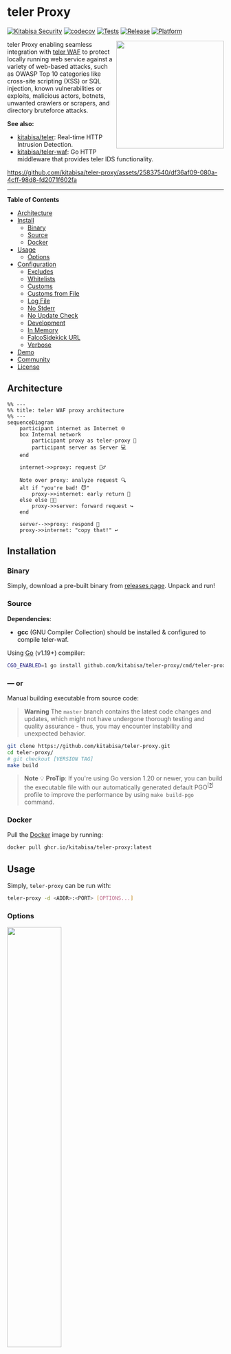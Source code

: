 # teler Proxy

[![Kitabisa Security](https://img.shields.io/badge/kitabisa-security%20project-blue)](#)
[![codecov](https://codecov.io/github/kitabisa/teler-proxy/graph/badge.svg?token=QST60Y6BDD)](https://codecov.io/github/kitabisa/teler-proxy)
[![Tests](https://github.com/kitabisa/teler-proxy/actions/workflows/tests.yaml/badge.svg?branch=master)](https://github.com/kitabisa/teler-proxy/actions/workflows/tests.yaml)
[![Release](https://img.shields.io/github/v/release/kitabisa/teler-proxy?color=violet)](https://github.com/kitabisa/teler-proxy/releases)
[![Platform](https://img.shields.io/badge/platform-osx%2Flinux%2Fwindows-blueviolet)](#)

<img src="https://user-images.githubusercontent.com/25837540/97091757-7200d880-1668-11eb-82c4-e5c4971d2bc8.png" align="right" width="250px"/>

teler Proxy enabling seamless integration with [teler WAF](https://github.com/kitabisa/teler-waf) to protect locally running web service against a variety of web-based attacks, such as OWASP Top 10 categories like cross-site scripting (XSS) or SQL injection, known vulnerabilities or exploits, malicious actors, botnets, unwanted crawlers or scrapers, and directory bruteforce attacks.

**See also:**

* [kitabisa/teler](https://github.com/kitabisa/teler): Real-time HTTP Intrusion Detection.
* [kitabisa/teler-waf](https://github.com/kitabisa/teler-waf): Go HTTP middleware that provides teler IDS functionality.

https://github.com/kitabisa/teler-proxy/assets/25837540/df36af09-080a-4cff-98d8-fd2071f602fa

---

**Table of Contents**

* [Architecture](#architecture)
* [Install](#installation)
  * [Binary](#binary)
  * [Source](#source)
  * [Docker](#docker)
* [Usage](#usage)
  * [Options](#options)
* [Configuration](#configuration)
  * [Excludes](#excludes)
  * [Whitelists](#whitelists)
  * [Customs](#customs)
  * [Customs from File](#customs-from-file)
  * [Log File](#log-file)
  * [No Stderr](#no-stderr)
  * [No Update Check](#no-update-check)
  * [Development](#development)
  * [In Memory](#in-memory)
  * [FalcoSidekick URL](#falcosidekick-url)
  * [Verbose](#verbose)
* [Demo](#demo)
* [Community](#community)
* [License](#license)

## Architecture

```mermaid
%% ---
%% title: teler WAF proxy architecture
%% ---
sequenceDiagram
    participant internet as Internet 🌐
    box Internal network
        participant proxy as teler-proxy 🔐
        participant server as Server 💻
    end

    internet->>proxy: request 🙋‍♂️

    Note over proxy: analyze request 🔍
    alt if "you're bad! 😈"
        proxy->>internet: early return 🏃
    else else 👍🏻
        proxy->>server: forward request ↪️
    end

    server-->>proxy: respond 💬
    proxy->>internet: "copy that!" ↩️
```

## Installation

### Binary

Simply, download a pre-built binary from [releases page](https://github.com/kitabisa/teler-proxy/releases). Unpack and run!

### Source

**Dependencies**:

* **gcc** (GNU Compiler Collection) should be installed & configured to compile teler-waf.

Using [Go](https://golang.org/doc/install) (v1.19+) compiler:

```bash
CGO_ENABLED=1 go install github.com/kitabisa/teler-proxy/cmd/teler-proxy@latest
```

### — or

Manual building executable from source code:

> **Warning**
> The `master` branch contains the latest code changes and updates, which might not have undergone thorough testing and quality assurance - thus, you may encounter instability and unexpected behavior.

```bash
git clone https://github.com/kitabisa/teler-proxy.git
cd teler-proxy/
# git checkout [VERSION TAG]
make build
```

> **Note**
> :bulb: **ProTip**: If you're using Go version 1.20 or newer, you can build the executable file with our automatically generated default PGO<sup>[<a href="https://go.dev/doc/pgo">?</a>]</sup> profile to improve the performance by using `make build-pgo` command.

### Docker

Pull the [Docker](https://docs.docker.com/get-docker/) image by running:

```bash
docker pull ghcr.io/kitabisa/teler-proxy:latest
```

## Usage

Simply, `teler-proxy` can be run with:

```bash
teler-proxy -d <ADDR>:<PORT> [OPTIONS...]
```

### Options

<img src="https://github.com/kitabisa/teler-proxy/assets/25837540/caed92a2-a88b-4708-aa5b-70dc49d84aee" width="50%">

Here are all the options it supports.

```bash
teler-proxy -h
```

|          **Flag**          |                            **Description**                            |
| -------------------------- | --------------------------------------------------------------------- |
| -p, --port `<PORT>`        | Set the local port to listen on **(default: 1337)**                   |
| -d, --dest `<ADDR>:<PORT>` | Set the destination address for forwarding requests                   |
| -c, --conf `<FILE>`        | Specify the path to the teler WAF configuration file                  |
| -f, --format `<FORMAT>`    | Specify the configuration file format (json/yaml) **(default: yaml)** |
| --cert `<FILE>`            | Specify the path to the SSL certificate file                          |
| --key `<FILE>`             | Specify the path to the SSL private key file                          |
| -V, --version              | Display the current teler-proxy version                               |
| -h, --help                 | Display this helps text                                               |

## Configuration

The configuration is provides a comprehensive set of options to fine-tune and tailor the behavior of the teler Web Application Firewall (WAF). Through the use of the teler WAF configuration (`-c`/`--conf`), you gain full control over how the WAF operates and responds to incoming traffic.

> **Warning**
> When you supply a configuration file and subsequently make alterations to that configuration, teler Proxy will promptly initiate a live reload, ensuring that the updated settings are applied in real-time without the need for manual intervention or restarting the teler Proxy.

In case you opt not to provide a custom configuration file, the teler WAF will seamlessly apply a default configuration, ensuring that your application remains protected with sensible and reasonable settings.

The default configuration options are presented below in YAML format:

```yaml
excludes: []
whitelists: []
customs: []
customs_from_file: ""
response:
    status: 0
    html: ""
    html_file: ""
log_file: ""
no_stderr: false
no_update_check: false
development: false
in_memory: false
falcosidekick_url: ""
verbose: false
```

Or the equivalent in JSON format:

```json
{
  "excludes": [],
  "whitelists": [],
  "customs": [],
  "customs_from_file": "",
  "response": {
    "status": 0,
    "html": "",
    "html_file": ""
  },
  "log_file": "",
  "no_stderr": false,
  "no_update_check": false,
  "development": false,
  "in_memory": false,
  "falcosidekick_url": "",
  "verbose": false
}
```

By leveraging this versatile teler WAF configuration, you can fine-tune the WAF to perfectly align with your specific security requirements, ensuring maximum protection for your web service while enjoying the flexibility and power of teler WAF.

### Excludes

> **Warning**
> Threat exclusions (`Excludes`) will be deprecated in the upcoming teler-waf release (**v2**), use [`Whitelists`](#whitelists) instead. See [teler-waf#73](https://github.com/kitabisa/teler-waf/discussions/73).

Excludes (**excludes**) is a list of threat types (`[]int`) to exclude from the security checks. Please refer to the [docs](https://pkg.go.dev/github.com/kitabisa/teler-waf/threat#Threat).

> **Note**
> * **1** for `CommonWebAttack`
> * **2** for `CVE`
> * **3** for `BadIPAddress`
> * **4** for `BadReferrer`
> * **5** for `BadCrawler`
> * **6** for `DirectoryBruteforce`

### Whitelists

Whitelists (**whitelists**) is a list of DSL expressions (`[]string`) that match request elements that should be excluded from the security checks. Please refer to the [docs](https://github.com/kitabisa/teler-waf#dsl-expression).

### Customs

Customs (**customs**) is a list of custom security rules (`[]teler.Rule`) to apply to incoming requests.

These rules can be used to create custom security checks or to override the default security checks provided by teler-waf. Please refer to the [docs](https://github.com/kitabisa/teler-waf#custom-rules).

### Customs from File

Customs from file (**customs_from_file**) specifies the file path or glob pattern (`string`) for loading custom security rules. These rules can be used to create custom security checks or to override the default security checks provided by teler IDS.

The glob pattern supports wildcards, allowing you to specify multiple files or a directory with matching files. For example, "/path/to/custom/rules/\**/*.yaml" will load all YAML files in the "rules" directory and its subdirectories. Please refer to the [docs](https://github.com/kitabisa/teler-waf#custom-rules).

### Custom Response

Response (**response**) is the configuration for custom error response pages when a request is blocked or rejected. Please refer to the [docs](https://github.com/kitabisa/teler-waf#custom-response).

### Log File

Log file (**log_file**) is the file path (`string`) for the log file to store the security logs. If `log_file` is specified, log messages will be written to the specified file in addition to stderr (if `no_stderr` is **false**).

### No Stderr

No stderr (**no_stderr**) is a boolean flag indicating whether or not to suppress log messages from being printed to the standard error (stderr) stream.

When set to `true`, log messages will not be printed to stderr. If set to `false`, log messages will be printed to stderr. By default, log messages are printed to stderr (`false`).

### No Update Check

No update check (**no_update_check**) is a boolean flag indicating whether or not to disable automatic threat dataset updates.

When set to `true`, automatic updates will be disabled. If set to `false`, automatic updates will be enabled. By default, automatic updates are enabled (`false`). Please refer to the [docs](https://github.com/kitabisa/teler-waf#datasets).

### Development

Development (**development**) is a boolean flag that determines whether the request is cached or not. By default, development mode is disabled (`false`) or requests will cached. Please refer to the [docs](https://github.com/kitabisa/teler-waf#development).

### In Memory

In memory (**in_memory**) is a boolean flag that specifies whether or not to load the threat dataset into memory on initialization.

When set to `true`, the threat dataset will be loaded into memory, which can be useful when running your service or application on a distroless or runtime image, where file access may be limited or slow. If `in_memory` is set to `false`, the threat dataset will be downloaded and stored under the user-level cache directory on the first startup. Subsequent startups will use the cached dataset. Please refer to the [docs](https://github.com/kitabisa/teler-waf#datasets).

### FalcoSidekick URL

FalcoSidekick URL (**falcosidekick_url**) is the URL of the FalcoSidekick endpoint to which teler-waf's events will be forwarded.

This field should be set to the URL of your FalcoSidekick instance, including the protocol & port (e.g. "http://localhost:2801"). Please refer to the [docs](https://github.com/kitabisa/teler-waf#falco-sidekick).

### Verbose

Verbose (**verbose**) is a boolean flag that controls whether verbose logging is enabled. When set to `true`, it enables detailed and informative logging messages.

## Demo

To experience the power of the teler WAF Proxy in action, simply follow these steps to set up and run the demo located in the [demo/](/demo) directory.

## Community

We use the Google Groups as our dedicated mailing list. Subscribe to [teler-announce](https://groups.google.com/g/teler-announce) via [teler-announce+subscribe@googlegroups.com](mailto:teler-announce+subscribe@googlegroups.com) for important announcements, such as the availability of new releases. This subscription will keep you informed about significant developments related to [teler IDS](https://github.com/kitabisa/teler), [teler WAF](https://github.com/kitabisa/teler-waf), [teler Proxy](https://github.com/kitabisa/teler-proxy), and [teler Resources](https://github.com/kitabisa/teler-resources).

For any [inquiries](https://github.com/kitabisa/teler-proxy/discussions/categories/q-a), [discussions](https://github.com/kitabisa/teler-proxy/discussions), or [issues](https://github.com/kitabisa/teler-proxy/issues) are being tracked here on GitHub. This is where we actively manage and address these aspects of our community engagement.

## License

This program is developed and maintained by members of Kitabisa Security Team, and this is not an officially supported Kitabisa product. This program is free software: you can redistribute it and/or modify it under the terms of the [Apache-2.0 license](/LICENSE). Kitabisa teler-proxy and any contributions are copyright © by Dwi Siswanto 2023.
